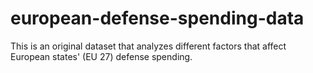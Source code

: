# european-defense-spending-data
This is an original dataset that analyzes different factors that affect European states' (EU 27) defense spending.  
